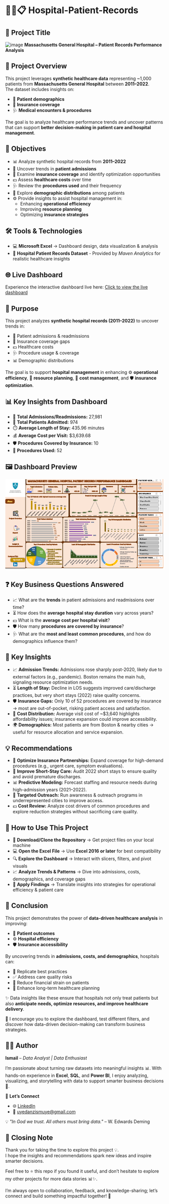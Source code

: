 # 🏥👥📋 Hospital-Patient-Records

## 🏥 Project Title  
<img width="25" height="23" alt="image" src="https://github.com/user-attachments/assets/60b3c3a9-f182-4f5b-85f0-eeb23ada5e92" /> **Massachusetts General Hospital – Patient Records Performance Analysis**  

## 📘 Project Overview  
This project leverages **synthetic healthcare data** representing ~1,000 patients from **Massachusetts General Hospital** between **2011–2022**.  
The dataset includes insights on:  
- 👤 **Patient demographics**  
- 🏦 **Insurance coverage**  
- 🩺 **Medical encounters & procedures**  

The goal is to analyze healthcare performance trends and uncover patterns that can support **better decision-making in patient care and hospital management**.  

## 🎯 Objectives  
- 📊 Analyze synthetic hospital records from **2011–2022**  
- 🏥 Uncover trends in **patient admissions**  
- 🏦 Examine **insurance coverage** and identify optimization opportunities  
- 💵 Assess **healthcare costs** over time  
- 🩺 Review the **procedures used** and their frequency  
- 👤 Explore **demographic distributions** among patients  
- ⚙️ Provide insights to assist hospital management in:  
  - Enhancing **operational efficiency**  
  - Improving **resource planning**  
  - Optimizing **insurance strategies**  

## 🛠️ Tools & Technologies  
- 💻 **Microsoft Excel** → Dashboard design, data visualization & analysis  
- 📂 **Hospital Patient Records Dataset** - Provided by *Maven Analytics* for realistic healthcare insights  

## 🌐 Live Dashboard  
Experience the interactive dashboard live here:
[Click to view the live dashboard](https://1drv.ms/x/c/a145471cdb65b729/ET0vXtf3-jpOmitFPfvfSXUB64-N09iShf5wZdZ5mzGU-A?e=TMGh2O)

## 🎯 Purpose  
This project analyzes **synthetic hospital records (2011–2022)** to uncover trends in:  
- 👥 Patient admissions & readmissions  
- 🏦 Insurance coverage gaps  
- 💵 Healthcare costs  
- 🩺 Procedure usage & coverage  
- 📊 Demographic distributions  

The goal is to support **hospital management** in enhancing ⚙️ **operational efficiency**, 📅 **resource planning**, 💸 **cost management**, and 🛡️ **insurance optimization**.  


## 📊 Key Insights from Dashboard  
- 🏥 **Total Admissions/Readmissions:** 27,981  
- 👤 **Total Patients Admitted:** 974  
- ⏱️ **Average Length of Stay:** 435.96 minutes  
- 💰 **Average Cost per Visit:** $3,639.68  
- 🛡️ **Procedures Covered by Insurance:** 10  
- 🧾 **Procedures Used:** 52

## 🖼️ Dashboard Preview 
![Hospital Patients Record Dashboard](Dashboard_Massach..png)

## ❓ Key Business Questions Answered  
- 📈 What are the **trends** in patient admissions and readmissions over time?  
- ⏳ How does the **average hospital stay duration** vary across years?  
- 💵 What is the **average cost per hospital visit**?  
- 🛡️ How many **procedures are covered by insurance**?  
- 🩺 What are the **most and least common procedures**, and how do demographics influence them?  

## 🔎 Key Insights  
- 📈 **Admission Trends:** Admissions rose sharply post-2020, likely due to external factors (e.g., pandemic). Boston remains the main hub, signaling resource optimization needs.  
- ⏳ **Length of Stay:** Decline in LOS suggests improved care/discharge practices, but very short stays (2022) raise quality concerns.  
- 🛡️ **Insurance Gaps:** Only 10 of 52 procedures are covered by insurance → most are out-of-pocket, risking patient access and satisfaction.  
- 💸 **Cost Distribution:** Average visit cost of ~$3,640 highlights affordability issues; insurance expansion could improve accessibility.  
- 🌍 **Demographics:** Most patients are from Boston & nearby cities → useful for resource allocation and service expansion.  

## 💡 Recommendations  
- 🤝 **Optimize Insurance Partnerships:** Expand coverage for high-demand procedures (e.g., urgent care, symptom evaluations).  
- 🏥 **Improve Short-Stay Care:** Audit 2022 short stays to ensure quality and avoid premature discharges.  
- 📊 **Predictive Modeling:** Forecast staffing and resource needs during high-admission years (2021–2022).  
- 📢 **Targeted Outreach:** Run awareness & outreach programs in underrepresented cities to improve access.  
- 💵 **Cost Review:** Analyze cost drivers of common procedures and explore reduction strategies without sacrificing care quality.  

## 🚀 How to Use This Project  
- 📂 **Download/Clone the Repository** → Get project files on your local machine  
- 💻 **Open the Excel File** → Use **Excel 2016 or later** for best compatibility  
- 🔍 **Explore the Dashboard** → Interact with slicers, filters, and pivot visuals  
- 📈 **Analyze Trends & Patterns** → Dive into admissions, costs, demographics, and coverage gaps  
- 📝 **Apply Findings** → Translate insights into strategies for operational efficiency & patient care  

## 🏁 Conclusion  
This project demonstrates the power of **data-driven healthcare analysis** in improving:  
- 🏥 **Patient outcomes**  
- ⚙️ **Hospital efficiency**  
- 🛡️ **Insurance accessibility**  

By uncovering trends in **admissions, costs, and demographics**, hospitals can:  
- 🔁 Replicate best practices  
- ✅ Address care quality risks  
- 💸 Reduce financial strain on patients  
- 📅 Enhance long-term healthcare planning  

✨ Data insights like these ensure that hospitals not only treat patients but also **anticipate needs, optimize resources, and improve healthcare delivery**.  

🔗 I encourage you to explore the dashboard, test different filters, and discover how data-driven decision-making can transform business strategies.  

## 👨‍💻 Author  
**Ismail** – *Data Analyst | Data Enthusiast*  

I’m passionate about turning raw datasets into meaningful insights 📊. With hands-on experience in **Excel**, **SQL**, and **Power BI**, I enjoy analyzing, visualizing, and storytelling with data to support smarter business decisions 🚀.  

🔗 **Let’s Connect**  
- 🌐 [LinkedIn](https://www.linkedin.com/in/uye-ismail-d)  
- 📧 uyedanzismuye@gmail.com  

💡 *"In God we trust. All others must bring data."* – W. Edwards Deming  

## 🙏 Closing Note  
Thank you for taking the time to explore this project 💡.  
I hope the insights and recommendations spark new ideas and inspire smarter decisions.  

Feel free to ⭐ this repo if you found it useful, and don’t hesitate to explore my other projects for more data stories 📊✨.  

I’m always open to collaboration, feedback, and knowledge-sharing; let’s connect and build something impactful together! 🤝  

